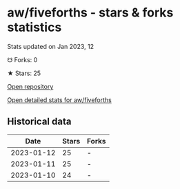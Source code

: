 # aw/fiveforths - stars & forks statistics

Stats updated on Jan 2023, 12

☋ Forks: 0

★ Stars: 25

[Open repository](https://github.com/aw/fiveforths)

[Open detailed stats for aw/fiveforths](https://reviewgithub.com/rep/aw/fiveforths)

## Historical data
| Date | Stars | Forks |
|------|-------|-------|
| 2023-01-12 | 25 | - | 
| 2023-01-11 | 25 | - | 
| 2023-01-10 | 24 | - | 

